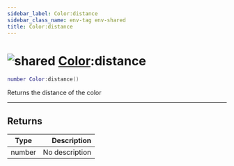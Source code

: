 ```yaml
---
sidebar_label: Color:distance
sidebar_class_name: env-tag env-shared
title: Color:distance
---
```


# <img src='/img/wiki/shared.png' alt='shared' classname='env-tag' /> [Color](../color/README.md):distance

```lua
number Color:distance()
```

Returns the distance of the color<br/>

-----------------
## Returns

| Type   | Description |
| ------ | ----------: |
| number | No description |
